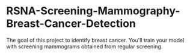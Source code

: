 # RSNA-Screening-Mammography-Breast-Cancer-Detection
The goal of this project to identify breast cancer. You'll train your model with screening mammograms obtained from regular screening.
